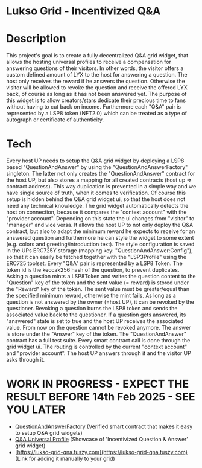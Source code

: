 # Lukso Grid - Incentivized Q&A

# Description
This project's goal is to create a fully decentralized Q&A grid widget, that allows the hosting universal profiles to receive a compensation for answering questions of their visitors. In other words, the visitor offers a custom defined amount of LYX to the host for answering a question. The host only receives the reward if he answers the question. Otherwise the visitor will be allowed to revoke the question and receive the offered LYX back, of course as long as it has not been answered yet. The purpose of this widget is to allow creators/stars dedicate their precious time to fans without having to cut back on income. Furthermore each "Q&A" pair is represented by a LSP8 token (NFT2.0) which can be treated as a type of autograph or certificate of authenticity.


# Tech
Every host UP needs to setup the Q&A grid widget by deploying a LSP8 based "QuestionAndAnswer" by using the "QuestionAndAnswerFactory" singleton. The latter not only creates the "QuestionAndAnswer" contract for the host UP, but also stores a mapping for all created contracts (host up => contract address). This way duplication is prevented in a simple way and we have single source of truth, when it comes to verification. Of course this setup is hidden behind the Q&A grid widget ui, so that the host does not need any technical knowledge. The grid widget automatically detects the host on connection, because it compares the "context account" with the "provider account". Depending on this state the ui changes from "visitor" to "manager" and vice versa. It allows the host UP to not only deploy the Q&A contract, but also to adapt the minimum reward he expects to receive for an answered question and furthermore he can style the widget to some extent (e.g. colors and greeting/introduction text). The style configuration is saved in the UPs ERC725Y storage (mapping key: "QuestionAndAnswer:Config"), so that it can easily be fetched together with the "LSP3Profile" using the ERC725 toolset.
Every "Q&A" pair is represented by a LSP8 Token. The token id is the keccak256 hash of the question, to prevent duplicates. Asking a question mints a LSP8Token and writes the question content to the "Question" key of the token and the sent value (= reward) is stored under the "Reward" key of the token. The sent value must be greater/equal than the specified minimum reward, otherwise the mint fails. As long as a question is not answered by the owner (=host UP), it can be revoked by the questioner. Revoking a question burns the LSP8 token and sends the associated value back to the questioner. If a question gets answered, its "answered" state is set to true and the host UP receives the associated value. From now on the question cannot be revoked anymore. The answer is store under the "Answer" key of the token. The "QuestionAndAnswer" contract has a full test suite. Every smart contract call is done through the grid widget ui. The routing is controlled by the current "context account" and "provider account". The host UP answers through it and the visitor UP asks through it. 

# WORK IN PROGRESS - EXPECT THE RESULT BEFORE 14th Feb 2025 - SEE YOU LATER

- [QuestionAndAnswerFactory](https://explorer.execution.mainnet.lukso.network/address/0x28e11D043252e8E207Eb8B39371f10Db0F7771cf?tab=contract) (Verified smart contract that makes it easy to setup Q&A grid widgets)
- [Q&A Universal Profile](https://universaleverything.io/0x32FF6D42aEC22dE731d88A155a140b89FF269E94) (Showcase of 'Incentivized Question & Answer' grid widget)
- [https://lukso-grid-qna.tuszy.com](https://lukso-grid-qna.tuszy.com) (Link for adding it manually to your grid)
